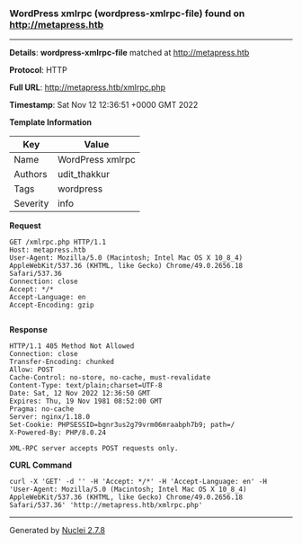 ### WordPress xmlrpc (wordpress-xmlrpc-file) found on http://metapress.htb
---
**Details**: **wordpress-xmlrpc-file**  matched at http://metapress.htb

**Protocol**: HTTP

**Full URL**: http://metapress.htb/xmlrpc.php

**Timestamp**: Sat Nov 12 12:36:51 +0000 GMT 2022

**Template Information**

| Key | Value |
|---|---|
| Name | WordPress xmlrpc |
| Authors | udit_thakkur |
| Tags | wordpress |
| Severity | info |

**Request**
```http
GET /xmlrpc.php HTTP/1.1
Host: metapress.htb
User-Agent: Mozilla/5.0 (Macintosh; Intel Mac OS X 10_8_4) AppleWebKit/537.36 (KHTML, like Gecko) Chrome/49.0.2656.18 Safari/537.36
Connection: close
Accept: */*
Accept-Language: en
Accept-Encoding: gzip


```

**Response**
```http
HTTP/1.1 405 Method Not Allowed
Connection: close
Transfer-Encoding: chunked
Allow: POST
Cache-Control: no-store, no-cache, must-revalidate
Content-Type: text/plain;charset=UTF-8
Date: Sat, 12 Nov 2022 12:36:50 GMT
Expires: Thu, 19 Nov 1981 08:52:00 GMT
Pragma: no-cache
Server: nginx/1.18.0
Set-Cookie: PHPSESSID=bgnr3us2g79vrm06mraabph7b9; path=/
X-Powered-By: PHP/8.0.24

XML-RPC server accepts POST requests only.
```


**CURL Command**
```
curl -X 'GET' -d '' -H 'Accept: */*' -H 'Accept-Language: en' -H 'User-Agent: Mozilla/5.0 (Macintosh; Intel Mac OS X 10_8_4) AppleWebKit/537.36 (KHTML, like Gecko) Chrome/49.0.2656.18 Safari/537.36' 'http://metapress.htb/xmlrpc.php'
```
---
Generated by [Nuclei 2.7.8](https://github.com/projectdiscovery/nuclei)